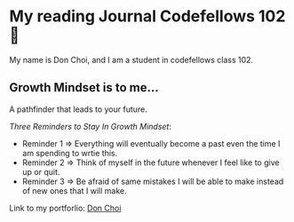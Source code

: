 # My reading Journal Codefellows 102 :slightly_smiling_face:

My name is Don Choi, and I am a student in codefellows class 102.


## **Growth Mindset is to me**...

A pathfinder that leads to your future.

*Three Reminders to Stay In Growth Mindset*:

- Reminder 1 => Everything will eventually become a past even the time I am spending to wrtie this.
- Reminder 2 => Think of myself in the future whenever I feel like to give up or quit.
- Reminder 3 => Be afraid of same mistakes I will be able to make instead of new ones that I will make.


Link to my portforlio: [Don Choi](https://github.com/dchoi294)
